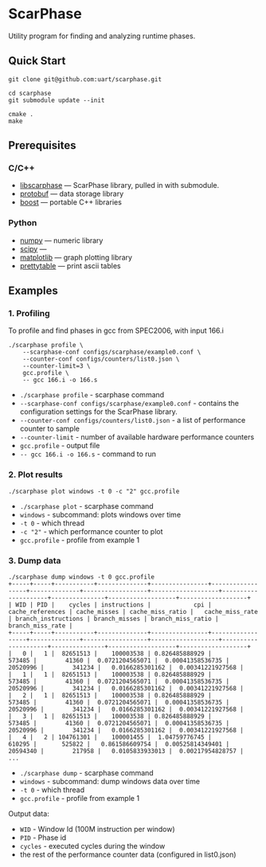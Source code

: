 # ScarPhase


Utility program for finding and analyzing runtime phases.

## Quick Start

    git clone git@github.com:uart/scarphase.git
    
    cd scarphase
    git submodule update --init

    cmake .
    make


## Prerequisites

### C/C++

* [libscarphase][] — ScarPhase library, pulled in with submodule.
* [protobuf][] — data storage library
* [boost][] — portable C++ libraries

### Python

* [numpy][] — numeric library
* [scipy][] — 
* [matplotlib][] — graph plotting library
* [prettytable][] — print ascii tables

## Examples

### 1. Profiling 

To profile and find phases in gcc from SPEC2006, with input 166.i

    ./scarphase profile \
        --scarphase-conf configs/scarphase/example0.conf \
        --counter-conf configs/counters/list0.json \
        --counter-limit=3 \
        gcc.profile \
        -- gcc 166.i -o 166.s
     
* `./scarphase profile` - scarphase command
* `--scarphase-conf configs/scarphase/example0.conf` - contains the configuration settings for the ScarPhase library.
* `--counter-conf configs/counters/list0.json` - a list of performance counter to sample
* `--counter-limit` - number of available hardware performance counters
* `gcc.profile` - output file
* `-- gcc 166.i -o 166.s` - command to run
        
### 2. Plot results

    ./scarphase plot windows -t 0 -c "2" gcc.profile
    
* `./scarphase plot` - scarphase command
* `windows` - subcommand: plots windows over time
* `-t 0` - which thread
* `-c "2"` - which performance counter to plot
* `gcc.profile` - profile from example 1

### 3. Dump data

    ./scarphase dump windows -t 0 gcc.profile
    +-----+-----+-----------+--------------+----------------+------------------+--------------+------------------+-------------------+---------------------+---------------+-------------------+-------------------+
    | WID | PID |    cycles | instructions |            cpi | cache_references | cache_misses | cache_miss_ratio |   cache_miss_rate | branch_instructions | branch_misses | branch_miss_ratio |  branch_miss_rate |
    +-----+-----+-----------+--------------+----------------+------------------+--------------+------------------+-------------------+---------------------+---------------+-------------------+-------------------+
    |   0 |   1 |  82651513 |    100003538 | 0.826485888929 |           573485 |        41360 |  0.0721204565071 |  0.00041358536735 |            20520996 |        341234 |   0.0166285301162 |  0.00341221927568 |
    |   1 |   1 |  82651513 |    100003538 | 0.826485888929 |           573485 |        41360 |  0.0721204565071 |  0.00041358536735 |            20520996 |        341234 |   0.0166285301162 |  0.00341221927568 |
    |   2 |   1 |  82651513 |    100003538 | 0.826485888929 |           573485 |        41360 |  0.0721204565071 |  0.00041358536735 |            20520996 |        341234 |   0.0166285301162 |  0.00341221927568 |
    |   3 |   1 |  82651513 |    100003538 | 0.826485888929 |           573485 |        41360 |  0.0721204565071 |  0.00041358536735 |            20520996 |        341234 |   0.0166285301162 |  0.00341221927568 |
    |   4 |   2 | 104761301 |    100001455 |  1.04759776745 |           610295 |       525822 |   0.861586609754 |  0.00525814349401 |            20594340 |        217958 |   0.0105833933013 |  0.00217954828757 |
    ...
    
* `./scarphase dump` - scarphase command
* `windows` - subcommand: dump windows data over time
* `-t 0` - which thread
* `gcc.profile` - profile from example 1

Output data:
* `WID` - Window Id (100M instruction per window)
* `PID` - Phase id
* `cycles` - executed cycles during the window 
* the rest of the performance counter data (configured in list0.json)



[libscarphase]: https://github.com/uart/libscarphase
[boost]: http://www.boost.org/
[protobuf]: https://code.google.com/p/protobuf/

[numpy]: http://www.numpy.org/
[scipy]: http://www.scipy.org/
[prettytable]: https://code.google.com/p/prettytable/
[matplotlib]: http://matplotlib.org/
